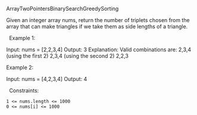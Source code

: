 ArrayTwoPointersBinarySearchGreedySorting

Given an integer array nums, return the number of triplets chosen from the array that can make triangles if we take them as side lengths of a triangle.

 
Example 1:

Input: nums = [2,2,3,4]
Output: 3
Explanation: Valid combinations are: 
2,3,4 (using the first 2)
2,3,4 (using the second 2)
2,2,3


Example 2:

Input: nums = [4,2,3,4]
Output: 4


 
Constraints:


	1 <= nums.length <= 1000
	0 <= nums[i] <= 1000

